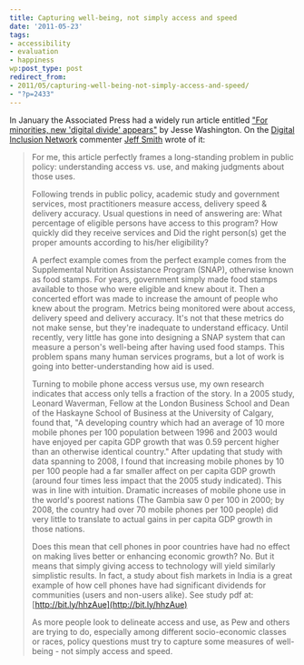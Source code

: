 ```yaml
---
title: Capturing well-being, not simply access and speed
date: '2011-05-23'
tags:
- accessibility
- evaluation
- happiness
wp:post_type: post
redirect_from:
- 2011/05/capturing-well-being-not-simply-access-and-speed/
- "?p=2433"
---
```


In January the Associated Press had a widely run article entitled ["For minorities, new 'digital divide' appears"](http://www.denverpost.com/recommended/ci_17041068) by Jesse Washington. On the [Digital Inclusion Network](http://forums.e-democracy.org/groups/inclusion) commenter [Jeff Smith](http://civsourceonline.com/) wrote of it:

> For me, this article perfectly frames a long-standing problem in public policy: understanding access vs. use, and making judgments about those uses.
>
> Following trends in public policy, academic study and government services, most practitioners measure access, delivery speed & delivery accuracy. Usual questions in need of answering are: What percentage of eligible persons have access to this program? How quickly did they receive services and Did the right person(s) get the proper amounts according to his/her eligibility?
>
> A perfect example comes from the perfect example comes from the Supplemental Nutrition Assistance Program (SNAP), otherwise known as food stamps. For years, government simply made food stamps available to those who were eligible and knew about it. Then a concerted effort was made to increase the amount of people who knew about the program. Metrics being monitored were about access, delivery speed and delivery accuracy. It's not that these metrics do not make sense, but they're inadequate to understand efficacy. Until recently, very little has gone into designing a SNAP system that can measure a person's well-being after having used food stamps. This problem spans many human services programs, but a lot of work is going into better-understanding how aid is used.
>
> Turning to mobile phone access versus use, my own research indicates that access only tells a fraction of the story. In a 2005 study, Leonard Waverman, Fellow at the London Business School and Dean of the Haskayne School of Business at the University of Calgary, found that, "A developing country which had an average of 10 more mobile phones per 100 population between 1996 and 2003 would have enjoyed per capita GDP growth that was 0.59 percent higher than an otherwise identical country." After updating that study with data spanning to 2008, I found that increasing mobile phones by 10 per 100 people had a far smaller affect on per capita GDP growth (around four times less impact that the 2005 study indicated). This was in line with intuition. Dramatic increases of mobile phone use in the world's poorest nations (The Gambia saw 0 per 100 in 2000; by 2008, the country had over 70 mobile phones per 100 people) did very little to translate to actual gains in per capita GDP growth in those nations.
>
> Does this mean that cell phones in poor countries have had no effect on making lives better or enhancing economic growth? No. But it means that simply giving access to technology will yield similarly simplistic results. In fact, a study about fish markets in India is a great example of how cell phones have had significant dividends for communities (users and non-users alike). See study pdf at: [http://bit.ly/hhzAue](http://bit.ly/hhzAue)
>
> As more people look to delineate access and use, as Pew and others are trying to do, especially among different socio-economic classes or races, policy questions must try to capture some measures of well-being - not simply access and speed.
